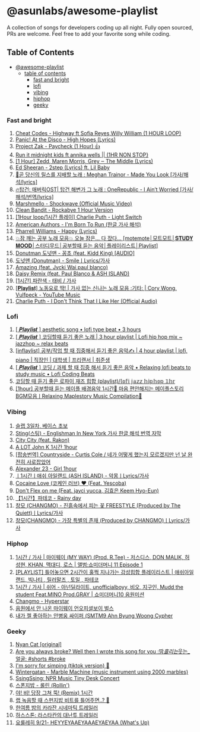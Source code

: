 # @asunlabs/awesome-playlist

A collection of songs for developers coding up all night. Fully open sourced, PRs are welcome. Feel free to add your favorite song while coding.

## Table of Contents

- [@awesome-playlist](#asunlabsawesome-playlist)
  - [table of contents](#table-of-contents)
    - [fast and bright](#fast-and-bright)
    - [lofi](#lofi)
    - [vibing](#vibing)
    - [hiphop](#hiphop)
    - [geeky](#geeky)

### Fast and bright

1. [Cheat Codes - Highway ft Sofia Reyes,Willy William (1 HOUR LOOP) ](https://youtu.be/KIUxXVCrJVI)
1. [Panic! At the Disco - High Hopes (Lyrics)](https://youtu.be/fH_OnJk6QqU)
1. [Project Zak - Paycheck (1 Hour) 👍 ](https://youtu.be/TJfqudUFS4E)
1. [Run it midnight kids ft annika wells || (1HR NON STOP}](https://youtu.be/8UY4uY5ma0g)
1. [[1 Hour] Zedd, Maren Morris, Grey ‒ The Middle (Lyrics)](https://youtu.be/SxkQX6pxNB4)
1. [Ed Sheeran - 2step (Lyrics) ft. Lil Baby](https://youtu.be/ND2dz2G88zM)
1. [💖곧 당신의 릴스를 지배할 노래 : Meghan Trainor - Made You Look [가사/해석/lyrics]](https://youtu.be/Bqmxq41cHXc)
1. [🔥탑건: 매버릭OST| 탑건 해변가 그 노래 : OneRepublic - I Ain’t Worried [가사/해석/번역/lyrics] ](https://youtu.be/INak4ORss18)
1. [Marshmello - Shockwave (Official Music Video) ](https://youtu.be/YH18coS7c9E)
1. [Clean Bandit - Rockabye 1 Hour Version](https://youtu.be/AOJhOrz41_0)
1. [[1Hour loop/1시간 플레이] Charlie Puth - Light Switch](https://youtu.be/4Yt36_-UuXk)
1. [American Authors - I'm Born To Run (한글 가사 해석) ](https://youtu.be/q8lA-adwbS0)
1. [Pharrell Williams - Happy (Lyrics) ](https://youtu.be/jv-pYB0Qw9A)
1. [💥잠 깨는 공부 노래 모음💥 오늘 잠은... 다 잤다... [motemote│모트모트│𝐒𝐓𝐔𝐃𝐘 𝐌𝐎𝐎𝐃│스터디무드│공부할때 듣는 음악│플레이리스트│Playlist] ](https://youtu.be/JNM3I4Q8wGU)
1. [Donutman 도넛맨 - 꽁초 (feat. Kidd King) [AUDIO]](https://youtu.be/4KH2KFhSNLQ)
1. [도넛맨 (Donutman) - SmileㅣLyrics/가사 ](https://youtu.be/GDgVLawGfw4)
1. [Amazing (feat. Jvcki Wai,paul blanco)](https://youtu.be/L_UbDvaTmJU)
1. [Daisy Remix (feat. Paul Blanco & ASH ISLAND) ](https://youtu.be/JJDN4DOV2pM)
1. [[1시간] 파란색 - 태비 / 가사 ](https://youtu.be/DvlcS06M3hE)
1. [[𝐏𝐥𝐚𝐲𝐥𝐢𝐬𝐭] 노동요로 딱! | 가사 없는 신나는 노래 모음 :기타: | Cory Wong, Vulfpeck - YouTube Music](https://youtu.be/b-47xgkCl9M)
1. [Charlie Puth - I Don't Think That I Like Her (Official Audio)](https://youtu.be/9voN0gkdlS4)

### Lofi

1. [[ 𝑷𝒍𝒂𝒚𝒍𝒊𝒔𝒕 ] aesthetic song • lofi type beat • 3 hours](https://youtu.be/cbuZfY2S2UQ)
1. [[ 𝑷𝒍𝒂𝒚𝒍𝒊𝒔𝒕 ] 코딩할때 듣기 좋은 노래 | 3 hour playlist | Lofi hip hop mix ~ jazzhop ~ relax beats](https://youtu.be/Xc1Le3CSdrM)
1. [[inflaylist] 공부/작업 할 때 집중해서 듣기 좋은 음악✍ | 4 hour playlist | lofi, piano | 직장인 | 대학생 | 프리랜서 | 취준생](https://youtu.be/qMwzWk81tVM)
1. [[ 𝑷𝒍𝒂𝒚𝒍𝒊𝒔𝒕 ] 코딩 / 과제 할 때 집중 해서 듣기 좋은 음악 • Relaxing lofi beats to study music • Lofi Coding Beats](https://youtu.be/4LIt_ICJyjk)
1. [코딩할 때 듣기 좋은 로파이 재즈 힙합 (playlist)/𝕝𝕠𝕗𝕚 𝕛𝕒𝕫𝕫 𝕙𝕚𝕡𝕙𝕠𝕡 𝟙𝕙𝕣](https://youtu.be/nxKfi-6EtmY)
1. [[1hour] 공부할때 듣는 메이플 배경음악 1시간📖 마음 편안해지는 메이플스토리 BGM모음ㅣRelaxing Maplestory Music Compilation🍁](https://youtu.be/OlZveif37Z4)

### Vibing

1. [슬랩 3일차, 베이스 초보](https://youtube.com/shorts/YHnNx73X1LQ?feature=share)
1. [Sting(스팅) - Englishman In New York 가사 한글 해석 번역 자막](https://youtu.be/pQ_K9QGCWE0)
1. [City City (feat. Rakon) ](https://youtu.be/F1JkW0mKAnQ)
1. [A LOT John K 1시간 1hour ](https://youtu.be/KTwYu4M0N4w)
1. [[팝송번역] Countryside - Curtis Cole / 네가 어떻게 했는지 모르겠지만 넌 날 완전히 사로잡았어](https://youtu.be/HkIR1bnkKto)
1. [Alexander 23 - Girl 1hour ](https://youtu.be/pz7bPqjqExw)
1. [ㅣ1시간ㅣ애쉬 아일랜드 (ASH ISLAND) - 악몽ㅣLyrics/가사](https://youtu.be/gIMzdCoXhFQ)
1. [Cocaine Love (코케인 러브) ♥ (Feat. Yescoba) ](https://youtu.be/zwA1582MhMA)
1. [Don't Flex on me (Feat. jayci yucca, 김효은 Keem Hyo-Eun)](https://youtu.be/oTth_Tm-LaQ)
1. [【1시간】파테코 - Rainy day ](https://youtu.be/8cX3Rg1ZQtA)
1. [창모 (CHANGMO) - 진흙속에서 피는 꽃 FREESTYLE (Produced by The Quiett)ㅣLyrics/가사 ](https://youtu.be/Li3M049JqMg)
1. [창모(CHANGMO) - 가장 특별의 존재 (Produced by CHANGMO)ㅣLyrics/가사 ](https://youtu.be/2h-qrHlyq34)

### Hiphop

1. [1시간 / 가사 | 마이웨이 (MY WAY) (Prod. R.Tee) - 저스디스, DON MALIK, 허성현, KHAN, 맥대디, 로스 | 앨범:쇼미더머니 11 Episode 1](https://youtu.be/rJw2MQJEwdU)
1. [[PLAYLIST] 틀어놓으면 2시간이 훌쩍 지나가는 감성힙합 플레이리스트 | 애쉬아일랜드, 빅나티 , 릴러말즈 , 토일 , 파테코](https://youtu.be/8o6TwNHI0BQ)
1. [1시간 / 가사 | 쉬어 - 아넌딜라이트, unofficialboyy, 비오, 지구인, Mudd the student Feat.MINO Prod.GRAY | 쇼미더머니10 음원미션](https://youtu.be/gdVQgmg_r60)
1. [Changmo - Hyperstar](https://youtu.be/ghxcy4WIoOk)
1. [음원에서 안 나온 마이웨이 언오피셜보이 벌스](https://youtube.com/shorts/1Pg66j-vwH4?feature=share)
1. [내가 젤 좋아하는 안병웅 싸이퍼 (SMTM9 Ahn Byung Woong Cypher](https://youtube.com/shorts/pvYIXPk7Iic?feature=share)

### Geeky

1. [Nyan Cat [original] ](https://youtu.be/QH2-TGUlwu4)
1. [Are you always broke? Well then I wrote this song for you :땀*흘리는*웃는\_얼굴: #shorts #broke](https://youtube.com/shorts/j0YzJ1fqbYw?feature=share)
1. [I'm sorry for simping (tiktok version) 🦋](https://youtu.be/w7um1ghixIo)
1. [Wintergatan - Marble Machine (music instrument using 2000 marbles)](https://youtu.be/IvUU8joBb1Q)
1. [SsingSsing: NPR Music Tiny Desk Concert](https://www.youtube.com/watch?v=QLRxO9AmNNo)
1. [스폰지밥 - 롤린 (Rollin')](https://youtu.be/MXNwuhxXYdU)
1. [야! 비! 당장 그쳐 뚝! (Remix) 1시간](https://youtu.be/T0uFmC2hTKc)
1. [랩 녹음할 때 스펀지밥 비트를 틀어주면..? 🤣](https://youtu.be/NRYFBbgkKZE)
1. [한여름 밤의 카라잔 시네마틱 트레일러 ](https://youtu.be/dLxOTg2vN6s)
1. [하스스톤: 라스타칸의 대난투 트레일러 ](https://youtu.be/vBIUhk-FqEI)
1. [요룰레히 9/21- HEYYEYAAEYAAAEYAEYAA (What's Up) ](https://youtu.be/u6w9HYmQMgQ)
